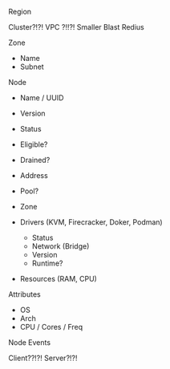 Region

Cluster?!?! VPC ?!!?! Smaller Blast Redius

Zone
- Name
- Subnet

Node
- Name / UUID
- Version
- Status
- Eligible?
- Drained?
- Address


- Pool? 
- Zone
- Drivers (KVM, Firecracker, Doker, Podman)
    - Status
    - Network (Bridge)
    - Version
    - Runtime?

- Resources (RAM, CPU)

Attributes
- OS
- Arch
- CPU / Cores / Freq


Node Events


Client??!?! 
Server?!?!


